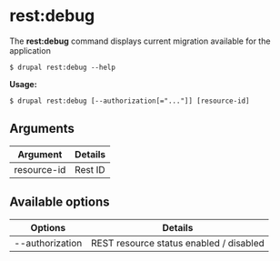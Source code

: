 # rest:debug
The **rest:debug** command displays current migration available for the application

```
$ drupal rest:debug --help
```
**Usage:**
```
$ drupal rest:debug [--authorization[="..."]] [resource-id]
```
## Arguments
Argument | Details
------------ |-------------
 resource-id  |         Rest ID

## Available options
Options | Details
------------ |-------------
 --authorization |      REST resource status enabled / disabled
